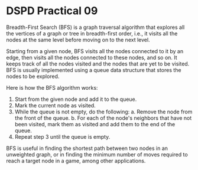 # DSPD Practical 09

Breadth-First Search (BFS) is a graph traversal algorithm that explores all the vertices of a graph or tree in breadth-first order, i.e., it visits all the nodes at the same level before moving on to the next level.

Starting from a given node, BFS visits all the nodes connected to it by an edge, then visits all the nodes connected to these nodes, and so on. It keeps track of all the nodes visited and the nodes that are yet to be visited. BFS is usually implemented using a queue data structure that stores the nodes to be explored.

Here is how the BFS algorithm works:

1. Start from the given node and add it to the queue.
2. Mark the current node as visited.
3. While the queue is not empty, do the following:
a. Remove the node from the front of the queue.
b. For each of the node's neighbors that have not been visited, mark them as visited and add them to the end of the queue.
4. Repeat step 3 until the queue is empty.

BFS is useful in finding the shortest path between two nodes in an unweighted graph, or in finding the minimum number of moves required to reach a target node in a game, among other applications.
